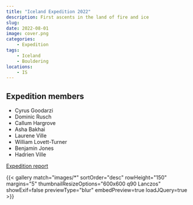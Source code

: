 ```yaml
---
title: "Iceland Expedition 2022"
description: First ascents in the land of fire and ice
slug: 
date: 2022-08-01
image: cover.png
categories:
    - Expedition
tags:
    - Iceland
    - Bouldering
locations:
    - IS
---
```


## Expedition members
- Cyrus Goodarzi 
- Dominic Rusch 
- Callum Hargrove 
- Asha Bakhai
- Laurene Ville 
- William Lovett-Turner 
- Benjamin Jones 
- Hadrien Ville

[Expedition report](/documents/iceland2022.pdf)


{{< gallery match="images/*" sortOrder="desc" rowHeight="150" margins="5" thumbnailResizeOptions="600x600 q90 Lanczos" showExif=false previewType="blur" embedPreview=true loadJQuery=true >}}


